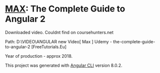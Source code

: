 # [MAX](https://www.youtube.com/channel/UCSJbGtTlrDami-tDGPUV9-w): The Complete Guide to Angular 2

Downloaded video. Couldnt find on coursehunters.net

Path: D:\VIDEO\ANGULAR new Video\[ Max ] Udemy - the-complete-guide-to-angular-2 [FreeTutorials.Eu]

Year of production - approx 2018.

This project was generated with [Angular CLI](https://github.com/angular/angular-cli) version 8.0.2.

